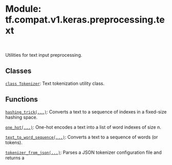 <div itemscope itemtype="http://developers.google.com/ReferenceObject">
<meta itemprop="name" content="tf.compat.v1.keras.preprocessing.text" />
<meta itemprop="path" content="Stable" />
</div>

# Module: tf.compat.v1.keras.preprocessing.text


<table class="tfo-notebook-buttons tfo-api" align="left">
</table>



Utilities for text input preprocessing.



## Classes

[`class Tokenizer`](../../../../../tf/keras/preprocessing/text/Tokenizer.md): Text tokenization utility class.

## Functions

[`hashing_trick(...)`](../../../../../tf/keras/preprocessing/text/hashing_trick.md): Converts a text to a sequence of indexes in a fixed-size hashing space.

[`one_hot(...)`](../../../../../tf/keras/preprocessing/text/one_hot.md): One-hot encodes a text into a list of word indexes of size n.

[`text_to_word_sequence(...)`](../../../../../tf/keras/preprocessing/text/text_to_word_sequence.md): Converts a text to a sequence of words (or tokens).

[`tokenizer_from_json(...)`](../../../../../tf/keras/preprocessing/text/tokenizer_from_json.md): Parses a JSON tokenizer configuration file and returns a



